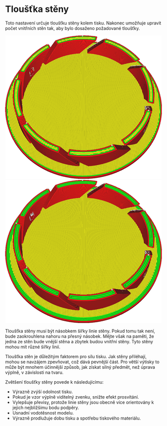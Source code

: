Tloušťka stěny
====
Toto nastavení určuje tloušťku stěny kolem tisku. Nakonec umožňuje upravit počet vnitřních stěn tak, aby bylo dosaženo požadované tloušťky.

![Stěny silné 0,8 mm](../../../articles/images/wall_thickness_0.8.png)
![Stěny silné 1,6 mm](../../../articles/images/wall_thickness_1.6.png)

Tloušťka stěny musí být násobkem šířky linie stěny. Pokud tomu tak není, bude zaokrouhlena nahoru na přesný násobek. Mějte však na paměti, že jedna ze stěn bude vnější stěna a zbytek budou vnitřní stěny. Tyto stěny mohou mít různé šířky linií.

Tloušťka stěn je důležitým faktorem pro sílu tisku. Jak stěny přiléhají, mohou se navzájem zpevňovat, což dává pevnější část. Pro větší výtisky to může být mnohem účinnější způsob, jak získat silný předmět, než úprava výplně, v závislosti na tvaru.

Zvětšení tloušťky stěny povede k následujícímu:
* Výrazně zvýší odolnost tisku.
* Pokud je vzor výplně viditelný zvenku, snižte efekt prosvítání.
* Vylepšuje převisy, protože linie stěny jsou obecně více orientovány k jejich nejbližšímu bodu podpěry.
* Usnadní vodotěsnost modelu.
* Výrazně prodlužuje dobu tisku a spotřebu tiskového materiálu.
